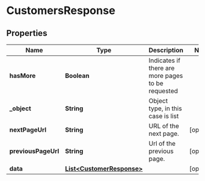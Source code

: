 

# CustomersResponse


## Properties

| Name | Type | Description | Notes |
|------------ | ------------- | ------------- | -------------|
|**hasMore** | **Boolean** | Indicates if there are more pages to be requested |  |
|**_object** | **String** | Object type, in this case is list |  |
|**nextPageUrl** | **String** | URL of the next page. |  [optional] |
|**previousPageUrl** | **String** | Url of the previous page. |  [optional] |
|**data** | [**List&lt;CustomerResponse&gt;**](CustomerResponse.md) |  |  [optional] |



